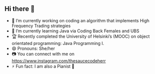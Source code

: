 ## Hi there 👋 

- 🔭 I’m currently working on coding an algorithm that implements High Frequency Trading strategies
- 🌱 I’m currently learning Java via Coding Back Females and UBS
- :trophy: Recently completed the University of Helsinki’s (MOOC) on object orientated programming: Java Programming I.
- 😄 Pronouns: She/her
- :camera: You can connect with me on https://www.instagram.com/thesaucecodeherr
- ⚡ Fun fact: I am also a Pianist :musical_keyboard:


<!--
**Jeanettetech/Jeanettetech** is a ✨ _special_ ✨ repository because its `README.md` (this file) appears on your GitHub profile.

Here are some ideas to get you started:

- 🔭 I’m currently working on coding an algoithm that :camera:
- 🌱 I’m currently learning ...
- 👯 I’m looking to collaborate on ...
- 🤔 I’m looking for help with ...
- 💬 Ask me about ...
- 📫 How to reach me: ...
- 😄 Pronouns: ...
- ⚡ Fun fact: ...
-->
